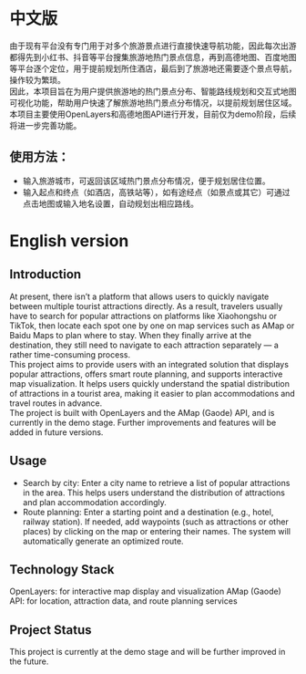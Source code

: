 # 中文版
由于现有平台没有专门用于对多个旅游景点进行直接快速导航功能，因此每次出游都得先到小红书、抖音等平台搜集旅游地热门景点信息，再到高德地图、百度地图等平台逐个定位，用于提前规划所住酒店，最后到了旅游地还需要逐个景点导航，操作较为繁琐。<br>
因此，本项目旨在为用户提供旅游地的热门景点分布、智能路线规划和交互式地图可视化功能，帮助用户快速了解旅游地热门景点分布情况，以提前规划居住区域。本项目主要使用OpenLayers和高德地图API进行开发，目前仅为demo阶段，后续将进一步完善功能。
## 使用方法： 
* 输入旅游城市，可返回该区域热门景点分布情况，便于规划居住位置。 
* 输入起点和终点（如酒店，高铁站等），如有途经点（如景点或其它）可通过点击地图或输入地名设置，自动规划出相应路线。 

# English version
## Introduction
At present, there isn’t a platform that allows users to quickly navigate between multiple tourist attractions directly. As a result, travelers usually have to search for popular attractions on platforms like Xiaohongshu or TikTok, then locate each spot one by one on map services such as AMap or Baidu Maps to plan where to stay. When they finally arrive at the destination, they still need to navigate to each attraction separately — a rather time-consuming process.<br>
This project aims to provide users with an integrated solution that displays popular attractions, offers smart route planning, and supports interactive map visualization. It helps users quickly understand the spatial distribution of attractions in a tourist area, making it easier to plan accommodations and travel routes in advance.<br>
The project is built with OpenLayers and the AMap (Gaode) API, and is currently in the demo stage. Further improvements and features will be added in future versions.
## Usage
* Search by city: Enter a city name to retrieve a list of popular attractions in the area. This helps users understand the distribution of attractions and plan accommodation accordingly.
* Route planning: Enter a starting point and a destination (e.g., hotel, railway station). If needed, add waypoints (such as attractions or other places) by clicking on the map or entering their names. The system will automatically generate an optimized route.
## Technology Stack
OpenLayers: for interactive map display and visualization
AMap (Gaode) API: for location, attraction data, and route planning services
## Project Status
This project is currently at the demo stage and will be further improved in the future.
